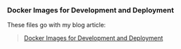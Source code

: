
### Docker Images for Development and Deployment

These files go with my blog article: 

> [Docker Images for Development and Deployment](http://martystitt.org/2015/06/docker-images-for-development-and-deployment/)
